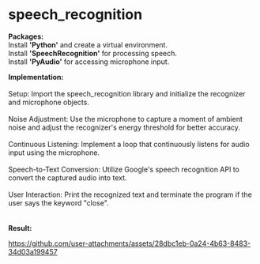 # speech_recognition

 **Packages:**
 <br>Install **'Python'** and create a virtual environment.
 <br>Install **'SpeechRecognition'** for processing speech.
 <br>Install **'PyAudio'** for accessing microphone input.

**Implementation:**<br>
<br>Setup: Import the speech_recognition library and initialize the recognizer and microphone objects.<br>
<br>Noise Adjustment: Use the microphone to capture a moment of ambient noise and adjust the recognizer's energy threshold for better accuracy.<br>
<br>Continuous Listening: Implement a loop that continuously listens for audio input using the microphone.<br>
<br>Speech-to-Text Conversion: Utilize Google's speech recognition API to convert the captured audio into text.<br>
<br>User Interaction: Print the recognized text and terminate the program if the user says the keyword "close".<br>
<br>
<br>
**Result:**




https://github.com/user-attachments/assets/28dbc1eb-0a24-4b63-8483-34d03a199457

